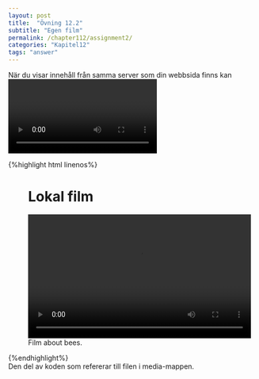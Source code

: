 ```yaml
---
layout: post
title:  "Övning 12.2"
subtitle: "Egen film"
permalink: /chapter112/assignment2/
categories: "Kapitel12"
tags: "answer"
---
```

När du visar innehåll från samma server som din webbsida finns kan <video> elementet användas. Du har då full kontroll över materialet och kan göra mer som du vill med det. I nedanstående exempel har vi ställt in storleken på videofönstret samt att vi använt attributet autoplay för att ange att filmen skall börja spela direkt. Andra attribut kan du hitta på <a href="https://developer.mozilla.org/en-US/docs/Web/HTML/Element/video" target="_blank">MDN video</a> 

{%highlight html linenos%}
<figure>
  <h1>Lokal film</h1>
  <video width="450" height="250" autoplay loop>
    <source src="media/bee.mp4" type ="video/mp4">
  </video>
  <figcaption>Film about bees.</figcaption>
</figure>
{%endhighlight%}
<figcaption>Den del av koden som refererar till filen i media-mappen.</figcaption>
